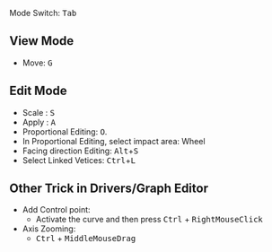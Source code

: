 Mode Switch: <kbd>Tab</kbd>

View Mode
---  
* Move: <kbd>G</kbd> 

Edit  <b>Mode</b>
---  

* Scale : <kbd>S</kbd>
* Apply : <kbd>A</kbd> 
* Proportional Editing: <kbd>O</kbd>. 
* In Proportional Editing, select impact area: Wheel 
* Facing direction Editing: <kbd>Alt</kbd>+<kbd>S</kbd>   
* Select Linked Vetices: <kbd>Ctrl</kbd>+<kbd>L</kbd>  
 
Other Trick in Drivers/Graph Editor
---
* Add Control point: 
  * Activate the curve and then press <kbd>Ctrl</kbd> + <kbd>RightMouseClick</kbd>
* Axis Zooming: 
  * <kbd>Ctrl</kbd> + <kbd>MiddleMouseDrag</kbd> 
